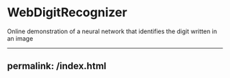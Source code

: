 # WebDigitRecognizer
Online demonstration of a neural network that identifies the digit written in an image

---
permalink: /index.html
---
